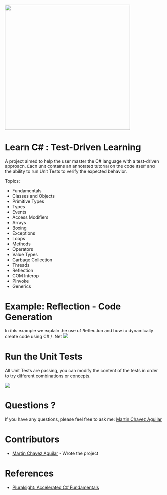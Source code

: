 <a name="README">[<img src="https://s3-us-west-2.amazonaws.com/martinbucket/Learn+C%23-logo.png" width="400px" />](https://github.com/MartinChavez/Learn-CSharp)</a>

Learn C# : Test-Driven Learning
================

A project aimed to help the user master the C# language with a test-driven approach. Each unit contains an annotated tutorial on the code itself and the ability to run Unit Tests to verify the expected behavior.

Topics:

 - Fundamentals
 - Classes and Objects 
 - Primitive Types
 - Types
 - Events 
 - Access Modifiers
 - Arrays
 - Boxing
 - Exceptions
 - Loops
 - Methods
 - Operators
 - Value Types
 - Garbage Collection
 - Threads
 - Reflection
 - COM Interop
 - PInvoke
 - Generics
 
Example: Reflection - Code Generation
====================
In this example we explain the use of Reflection and how to dynamically create code using C# / .Net
<a name="README">[<img src="https://s3-us-west-2.amazonaws.com/testdrivenlearningbucket/CodeGeneration.png" />](https://github.com/MartinChavez/Learn-CSharp) </a>


Run the Unit Tests
====================
All Unit Tests are passing, you can modify the content of the tests in order to try different combinations or concepts.

<a name="README">[<img src="https://s3-us-west-2.amazonaws.com/testdrivenlearningbucket/PassingRunningTests.png" />](https://github.com/MartinChavez/Learn-CSharp)</a>


Questions ?
====================

If you have any questions, please feel free to ask me:
[Martin Chavez Aguilar](mailto:martin.chavez@live.com)

Contributors
====================

* [Martin Chavez Aguilar](https://www.linkedin.com/in/martinchavezaguilar) - Wrote the project

References
====================

* [Pluralsight: Accelerated C# Fundamentals](http://www.pluralsight.com/courses/csharp-fundamentals)
